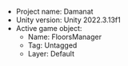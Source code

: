 <!-- UNITY CODE ASSIST INSTRUCTIONS START -->
- Project name: Damanat
- Unity version: Unity 2022.3.13f1
- Active game object:
  - Name: FloorsManager
  - Tag: Untagged
  - Layer: Default
<!-- UNITY CODE ASSIST INSTRUCTIONS END -->